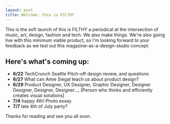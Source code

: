 ```yaml
---
layout: post
title: Welcome, this is FILTHY
---
```


This is the soft launch of this is FILTHY a periodical at the intersection of music, art, design, fashion and tech. We also make things. We're also going live with this minimum viable product, so I'm looking forward to your feedback as we test out this magazine-as-a-design-studio concept. 

## Here's what's coming up:

- **6/22** TechCrunch Seattle Pitch-off design review, and questions
- **6/27** What can Amie Siegal teach us about product design?
- **6/29** Product Designer, UX Designer, Graphic Designer, Designer Designer, Designer, Designer..., [Person who thinks and efficiently creates visual solutions]
- **7/4** happy 4th! Photo essay
- **7/7** late 4th of July party?

Thanks for reading and see you all soon.